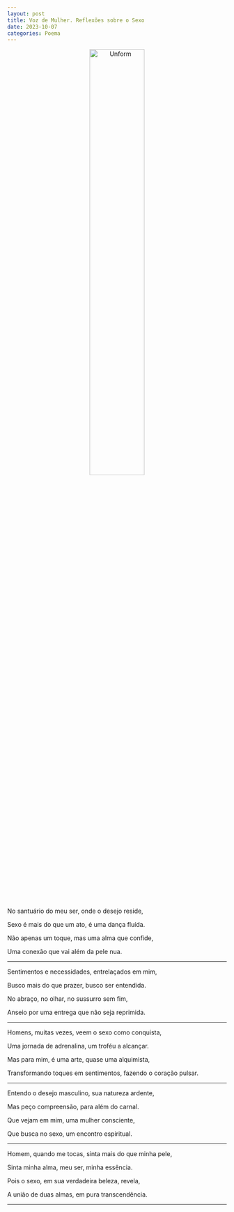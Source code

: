 ```yaml
---
layout: post
title: Voz de Mulher. Reflexões sobre o Sexo
date: 2023-10-07
categories: Poema
---
```


<p align="center">
<img src="{{ site.baseurl }}/images/2023-10-07-Voz-de-Mulher--Reflexoes-sobre-o-Sexo.png" height="50%" width="50%" alt="Unform" />
</p>

No santuário do meu ser, onde o desejo reside,

Sexo é mais do que um ato, é uma dança fluída.

Não apenas um toque, mas uma alma que confide,

Uma conexão que vai além da pele nua.

---

Sentimentos e necessidades, entrelaçados em mim,

Busco mais do que prazer, busco ser entendida.

No abraço, no olhar, no sussurro sem fim,

Anseio por uma entrega que não seja reprimida.

---

Homens, muitas vezes, veem o sexo como conquista,

Uma jornada de adrenalina, um troféu a alcançar.

Mas para mim, é uma arte, quase uma alquimista,

Transformando toques em sentimentos, fazendo o coração pulsar.

---

Entendo o desejo masculino, sua natureza ardente,

Mas peço compreensão, para além do carnal.

Que vejam em mim, uma mulher consciente,

Que busca no sexo, um encontro espiritual.

---

Homem, quando me tocas, sinta mais do que minha pele,

Sinta minha alma, meu ser, minha essência.

Pois o sexo, em sua verdadeira beleza, revela,

A união de duas almas, em pura transcendência.

---